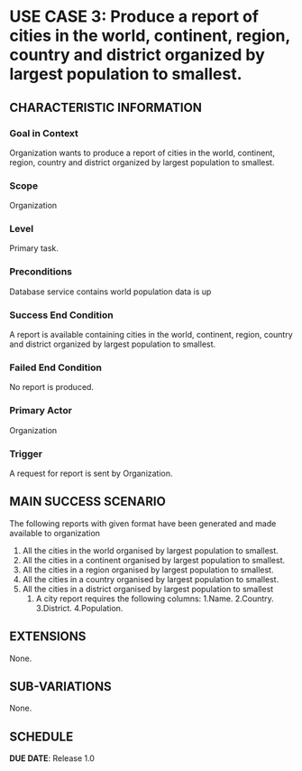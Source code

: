 # USE CASE 3: Produce a report of cities in the world, continent, region, country and district organized by largest population to smallest.

## CHARACTERISTIC INFORMATION

### Goal in Context

Organization wants to produce a report of cities in the world, continent, region, country and district organized by largest population to smallest.

### Scope

Organization

### Level

Primary task.

### Preconditions

Database service contains world population data is up

### Success End Condition

A report is available containing cities in the world, continent, region, country and district organized by largest population to smallest.

### Failed End Condition

No report is produced.

### Primary Actor

Organization

### Trigger

A request for report is sent by Organization.

## MAIN SUCCESS SCENARIO
The following reports with given format have been generated and made available to organization
1. All the cities in the world organised by largest population to smallest.
2. All the cities in a continent organised by largest population to smallest.
3. All the cities in a region organised by largest population to smallest.
4. All the cities in a country organised by largest population to smallest.
5. All the cities in a district organised by largest population to smallest
   1. A city report requires the following columns:
   1.Name.
   2.Country.
   3.District.
   4.Population.

## EXTENSIONS

None.

## SUB-VARIATIONS

None.

## SCHEDULE

**DUE DATE**: Release 1.0